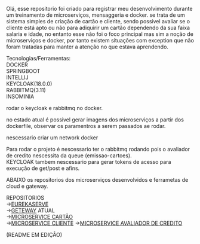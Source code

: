   Olá, esse repositorio foi criado para registrar meu desenvolvimento durante um treinamento de microserviços, mensaggeria e docker.
se trata de um sistema simples de criação de cartão e cliente, sendo possivel avaliar se o cliente está apto ou não
para adiquirir um cartão dependendo da sua faixa salaria e idade, no entanto esse não foi o foco principal mas sim a
noção de microserviços e docker, por tanto existem situações com exception que não foram tratadas para manter a atenção
no que estava aprendendo.<br>

Tecnologias/Ferramentas:<br>
DOCKER<br>
SPRINGBOOT<br>
INTELLIJ<br>
KEYCLOAK(18.0.0)<br>
RABBITMQ(3.11)<br>
INSOMINIA<br>

rodar o keycloak e rabbitmq no docker.<br>

no estado atual é possivel gerar imagens dos microserviços a partir dos dockerfile, observar os paramentros a serem passados ae rodar.<br>

nescessario criar um network docker<br>

Para rodar o projeto é nescessario ter o rabbitmq rodando pois o avaliador de credito nescessita da queue (emissao-cartoes).<br>
KEYCLOAK tambem nescessario para gerar tokens de acesso para execução de get/post e afins.<br>

ABAIXO os repositorios dos microserviços desenvolvidos e ferrametas de cloud e gateway.<br>

REPOSITORIOS<br>
-><a href="https://github.com/EzauMartins/CredCard-eurekaServer/" target="_blank">EUREKASERVE</a> <br>
-><a href="https://github.com/EzauMartins/CredCard-CloudGateway/" target="_blank">GETEWAY</a> ATUAL    
-><a href="https://github.com/EzauMartins/CredCard-Card" target="_blank">MICROSERVICE CARTÃO</a>   
-><a href="https://github.com/EzauMartins/CredCard-clients-servics" target="_blank">MICROSERVICE CLIENTE</a> 
-><a href="https://github.com/EzauMartins/credcard-avaliadorcredito" target="_blank">MICROSERVICE AVALIADOR DE CREDITO</a>    

(README EM EDIÇÂO)
